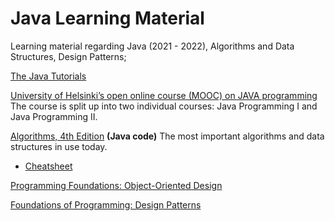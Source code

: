 # Java Learning Material
Learning material regarding Java (2021 - 2022), Algorithms and Data Structures, Design Patterns;

[The Java Tutorials](https://docs.oracle.com/javase/tutorial/index.html)

[University of Helsinki’s open online course (MOOC) on JAVA programming](https://java-programming.mooc.fi/)  
The course is split up into two individual courses: Java Programming I and Java Programming II.

[Algorithms, 4th Edition](https://algs4.cs.princeton.edu/home/)
__(Java code)__
The most important algorithms and data structures in use today.

- [Cheatsheet](https://algs4.cs.princeton.edu/cheatsheet/)



[Programming Foundations: Object-Oriented Design](https://www.linkedin.com/learning/programming-foundations-object-oriented-design-3)

[Foundations of Programming: Design Patterns](https://www.linkedin.com/learning/programming-foundations-design-patterns-2?trk=lynda_redirect_learning)
